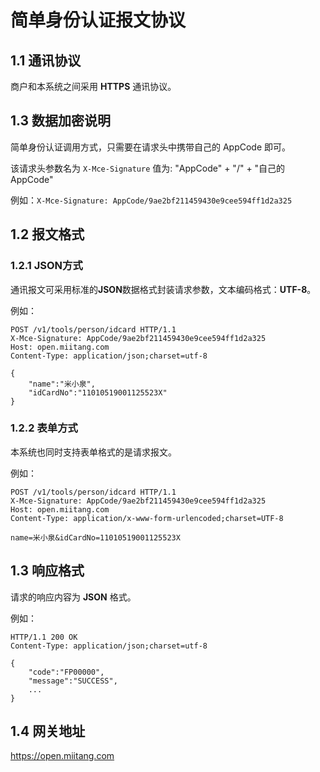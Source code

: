 # 简单身份认证报文协议

## 1.1 通讯协议

商户和本系统之间采用 **HTTPS** 通讯协议。

## 1.3 数据加密说明

简单身份认证调用方式，只需要在请求头中携带自己的 AppCode 即可。

该请求头参数名为 `X-Mce-Signature` 值为: "AppCode" + "/" + "自己的AppCode"

例如：`X-Mce-Signature: AppCode/9ae2bf211459430e9cee594ff1d2a325`

## 1.2 报文格式
### 1.2.1 JSON方式

通讯报文可采用标准的**JSON**数据格式封装请求参数，文本编码格式：**UTF-8**。

例如：
```text 
POST /v1/tools/person/idcard HTTP/1.1
X-Mce-Signature: AppCode/9ae2bf211459430e9cee594ff1d2a325
Host: open.miitang.com
Content-Type: application/json;charset=utf-8

{
	"name":"米小泉",
	"idCardNo":"11010519001125523X"
}
```

### 1.2.2 表单方式

本系统也同时支持表单格式的是请求报文。

例如：
```text 
POST /v1/tools/person/idcard HTTP/1.1
X-Mce-Signature: AppCode/9ae2bf211459430e9cee594ff1d2a325
Host: open.miitang.com
Content-Type: application/x-www-form-urlencoded;charset=UTF-8

name=米小泉&idCardNo=11010519001125523X
```
## 1.3 响应格式

请求的响应内容为 **JSON** 格式。

例如：
```text
HTTP/1.1 200 OK
Content-Type: application/json;charset=utf-8

{
	"code":"FP00000",
	"message":"SUCCESS",
	...
}
```

## 1.4 网关地址

https://open.miitang.com
